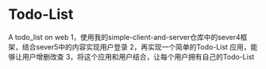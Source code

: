 # Todo-List
A todo_list  on web
1，使用我的simple-client-and-server仓库中的sever4框架，结合sever5中的内容实现用户登录
2，再实现一个简单的Todo-List 应用，能够让用户增删改查
3，将这个应用和用户结合，让每个用户拥有自己的Todo-List

